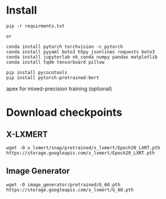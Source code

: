 

# Install

```
pip -r requirments.txt

or

conda install pytorch torchvision -c pytorch
conda install pyyaml boto3 h5py jsonlines requests boto3
conda install jupyterlab nb_conda numpy pandas matplotlib
conda install tqdm tensorboard pillow

pip install pycocotools
pip install pytorch-pretrained-bert
```
apex for mixed-precision training (optional)

# Download checkpoints

## X-LXMERT
```
wget -O x_lxmert/snap/pretrained/x_lxmert/Epoch20_LXRT.pth https://storage.googleapis.com/x_lxmert/Epoch20_LXRT.pth
```
## Image Generator
```
wget -O image_generator/pretrained/G_60.pth https://storage.googleapis.com/x_lxmert/G_60.pth
```
